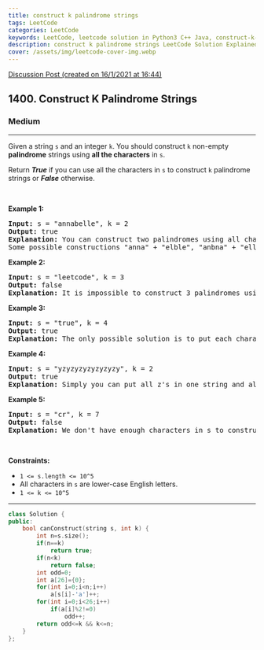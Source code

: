 ```yaml
---
title: construct k palindrome strings
tags: LeetCode
categories: LeetCode
keywords: LeetCode, leetcode solution in Python3 C++ Java, construct-k-palindrome-strings solution
description: construct k palindrome strings LeetCode Solution Explained
cover: /assets/img/leetcode-cover-img.webp
---
```





[Discussion Post (created on 16/1/2021 at 16:44)](https://leetcode.com/problems/construct-k-palindrome-strings/discuss/1068238/C%2B%2B-or-Beats-99.8)  
<h2>1400. Construct K Palindrome Strings</h2><h3>Medium</h3><hr><div><p>Given a string <code>s</code> and an integer <code>k</code>. You should construct <code>k</code> non-empty <strong>palindrome</strong> strings using <strong>all the characters</strong> in <code>s</code>.</p>

<p>Return <em><strong>True</strong></em> if you can use all the characters in <code>s</code> to construct <code>k</code> palindrome strings or <em><strong>False</strong></em> otherwise.</p>

<p>&nbsp;</p>
<p><strong>Example 1:</strong></p>

<pre><strong>Input:</strong> s = "annabelle", k = 2
<strong>Output:</strong> true
<strong>Explanation:</strong> You can construct two palindromes using all characters in s.
Some possible constructions "anna" + "elble", "anbna" + "elle", "anellena" + "b"
</pre>

<p><strong>Example 2:</strong></p>

<pre><strong>Input:</strong> s = "leetcode", k = 3
<strong>Output:</strong> false
<strong>Explanation:</strong> It is impossible to construct 3 palindromes using all the characters of s.
</pre>

<p><strong>Example 3:</strong></p>

<pre><strong>Input:</strong> s = "true", k = 4
<strong>Output:</strong> true
<strong>Explanation:</strong> The only possible solution is to put each character in a separate string.
</pre>

<p><strong>Example 4:</strong></p>

<pre><strong>Input:</strong> s = "yzyzyzyzyzyzyzy", k = 2
<strong>Output:</strong> true
<strong>Explanation:</strong> Simply you can put all z's in one string and all y's in the other string. Both strings will be palindrome.
</pre>

<p><strong>Example 5:</strong></p>

<pre><strong>Input:</strong> s = "cr", k = 7
<strong>Output:</strong> false
<strong>Explanation:</strong> We don't have enough characters in s to construct 7 palindromes.
</pre>

<p>&nbsp;</p>
<p><strong>Constraints:</strong></p>

<ul>
	<li><code>1 &lt;= s.length &lt;= 10^5</code></li>
	<li>All characters in <code>s</code> are lower-case English letters.</li>
	<li><code>1 &lt;= k &lt;= 10^5</code></li>
</ul></div>

---




```cpp
class Solution {
public:
    bool canConstruct(string s, int k) {
        int n=s.size();
        if(n==k)
            return true;
        if(n<k)
            return false;
        int odd=0;
        int a[26]={0};
        for(int i=0;i<n;i++)
            a[s[i]-'a']++;
        for(int i=0;i<26;i++)
            if(a[i]%2!=0)
                odd++;
        return odd<=k && k<=n;
    }
};
```
